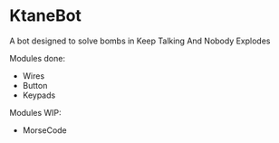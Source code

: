 # KtaneBot
A bot designed to solve bombs in Keep Talking And Nobody Explodes

Modules done:
 - Wires
 - Button
 - Keypads
 
Modules WIP:
 - MorseCode
